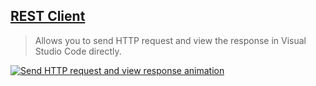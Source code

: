 ## [REST Client](https://marketplace.visualstudio.com/items?itemName=humao.rest-client)

> Allows you to send HTTP request and view the response in Visual Studio Code directly.

[![Send HTTP request and view response animation](https://raw.githubusercontent.com/Huachao/vscode-restclient/master/images/usage.gif)](https://raw.githubusercontent.com/Huachao/vscode-restclient/master/images/usage.gif)